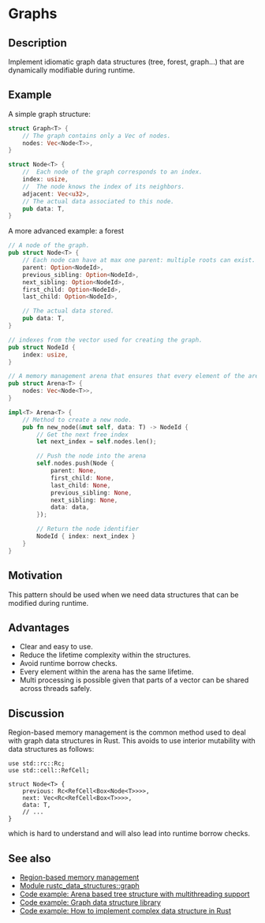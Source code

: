 # Graphs

## Description

Implement idiomatic graph data structures (tree, forest, graph...) that are dynamically modifiable during runtime.


## Example

A simple graph structure:
```rust
struct Graph<T> {
    // The graph contains only a Vec of nodes.
    nodes: Vec<Node<T>>,
}

struct Node<T> {
    //  Each node of the graph corresponds to an index.
    index: usize,
    //  The node knows the index of its neighbors.
    adjacent: Vec<u32>,
    // The actual data associated to this node.
    pub data: T,
}
```

A more advanced example: a forest
```rust
// A node of the graph.
pub struct Node<T> {
    // Each node can have at max one parent: multiple roots can exist.
    parent: Option<NodeId>,
    previous_sibling: Option<NodeId>,
    next_sibling: Option<NodeId>,
    first_child: Option<NodeId>,
    last_child: Option<NodeId>,

    // The actual data stored.
    pub data: T,
}

// indexes from the vector used for creating the graph.
pub struct NodeId {
    index: usize,
}

// A memory management arena that ensures that every element of the arena has the same lifetime.
pub struct Arena<T> {
    nodes: Vec<Node<T>>,
}

impl<T> Arena<T> {
    // Method to create a new node.
    pub fn new_node(&mut self, data: T) -> NodeId {
        // Get the next free index
        let next_index = self.nodes.len();

        // Push the node into the arena
        self.nodes.push(Node {
            parent: None,
            first_child: None,
            last_child: None,
            previous_sibling: None,
            next_sibling: None,
            data: data,
        });

        // Return the node identifier
        NodeId { index: next_index }
    }
}
```


## Motivation

This pattern should be used when we need data structures that can be modified during runtime.


## Advantages

- Clear and easy to use.
- Reduce the lifetime complexity within the structures.
- Avoid runtime borrow checks.
- Every element within the arena has the same lifetime.
- Multi processing is possible given that parts of a vector can be shared across threads safely.


## Discussion

Region-based memory management is the common method used to deal with graph data structures in Rust.
This avoids to use interior mutability with data structures as follows:

```
use std::rc::Rc;
use std::cell::RefCell;

struct Node<T> {
    previous: Rc<RefCell<Box<Node<T>>>>,
    next: Vec<Rc<RefCell<Box<T>>>>,
    data: T,
    // ...
}
```

which is hard to understand and will also lead into runtime borrow checks.


## See also

- [Region-based memory management](https://en.wikipedia.org/wiki/Region-based_memory_management)
- [Module rustc_data_structures::graph](https://doc.rust-lang.org/1.1.0/rustc_data_structures/graph/)
- [Code example: Arena based tree structure with multithreading support](https://github.com/saschagrunert/indextree)
- [Code example: Graph data structure library](https://github.com/bluss/petgraph)
- [Code example: How to implement complex data structure in Rust](https://github.com/danigm/rust-graph-example)
